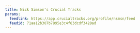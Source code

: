 ```yaml
---
title: Nick Simson's Crucial Tracks
params:
  feedlink: https://app.crucialtracks.org/profile/nsmsn/feed
  feedid: 71aa12b307b7895e3c4f83dcdf3428ad
---
```

